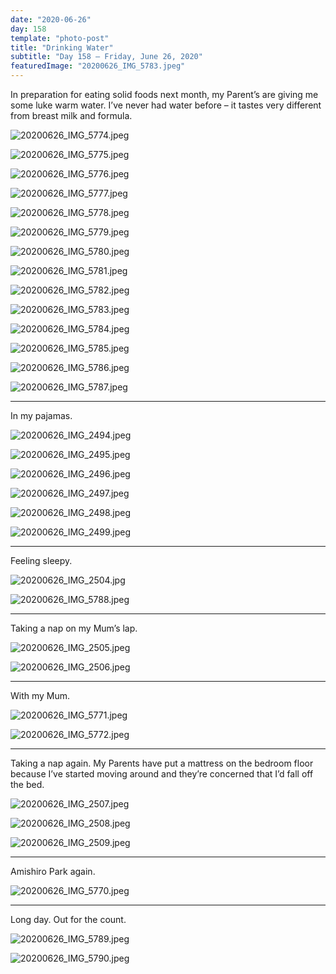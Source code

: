 ```yaml
---
date: "2020-06-26"
day: 158
template: "photo-post"
title: "Drinking Water"
subtitle: "Day 158 – Friday, June 26, 2020"
featuredImage: "20200626_IMG_5783.jpeg"
---
```


In preparation for eating solid foods next month, my Parent’s are giving me some luke warm water. I’ve never had water before – it tastes very different from breast milk and formula.

![20200626_IMG_5774.jpeg](20200626_IMG_5774.jpeg)

![20200626_IMG_5775.jpeg](20200626_IMG_5775.jpeg)

![20200626_IMG_5776.jpeg](20200626_IMG_5776.jpeg)

![20200626_IMG_5777.jpeg](20200626_IMG_5777.jpeg)

![20200626_IMG_5778.jpeg](20200626_IMG_5778.jpeg)

![20200626_IMG_5779.jpeg](20200626_IMG_5779.jpeg)

![20200626_IMG_5780.jpeg](20200626_IMG_5780.jpeg)

![20200626_IMG_5781.jpeg](20200626_IMG_5781.jpeg)

![20200626_IMG_5782.jpeg](20200626_IMG_5782.jpeg)

![20200626_IMG_5783.jpeg](20200626_IMG_5783.jpeg)

![20200626_IMG_5784.jpeg](20200626_IMG_5784.jpeg)

![20200626_IMG_5785.jpeg](20200626_IMG_5785.jpeg)

![20200626_IMG_5786.jpeg](20200626_IMG_5786.jpeg)

![20200626_IMG_5787.jpeg](20200626_IMG_5787.jpeg)

<hr />

In my pajamas.

![20200626_IMG_2494.jpeg](20200626_IMG_2494.jpeg)

![20200626_IMG_2495.jpeg](20200626_IMG_2495.jpeg)

![20200626_IMG_2496.jpeg](20200626_IMG_2496.jpeg)

![20200626_IMG_2497.jpeg](20200626_IMG_2497.jpeg)

![20200626_IMG_2498.jpeg](20200626_IMG_2498.jpeg)

![20200626_IMG_2499.jpeg](20200626_IMG_2499.jpeg)

<hr />

Feeling sleepy.

![20200626_IMG_2504.jpg](20200626_IMG_2504.jpg)

![20200626_IMG_5788.jpeg](20200626_IMG_5788.jpeg)

<hr />

Taking a nap on my Mum’s lap.

![20200626_IMG_2505.jpeg](20200626_IMG_2505.jpeg)

![20200626_IMG_2506.jpeg](20200626_IMG_2506.jpeg)

<hr />

With my Mum.

![20200626_IMG_5771.jpeg](20200626_IMG_5771.jpeg)

![20200626_IMG_5772.jpeg](20200626_IMG_5772.jpeg)

<hr />

Taking a nap again. My Parents have put a mattress on the bedroom floor because I’ve started moving around and they’re concerned that I’d fall off the bed.

![20200626_IMG_2507.jpeg](20200626_IMG_2507.jpeg)

![20200626_IMG_2508.jpeg](20200626_IMG_2508.jpeg)

![20200626_IMG_2509.jpeg](20200626_IMG_2509.jpeg)

<hr />

Amishiro Park again.

![20200626_IMG_5770.jpeg](20200626_IMG_5770.jpeg)

<hr />

Long day. Out for the count.

![20200626_IMG_5789.jpeg](20200626_IMG_5789.jpeg)

![20200626_IMG_5790.jpeg](20200626_IMG_5790.jpeg)
